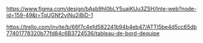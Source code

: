 https://www.figma.com/design/bAsb9hI0bLY5uajKUu3ZSH/Inte-web?node-id=159-49&t=TqUGNf2viNu2jBjD-1

https://trello.com/invite/b/66f7c4efd582241b94b4eb47/ATTI5be4d5cc65db77401778320b77fd84c6B3724536/tableau-de-bord-dequipe